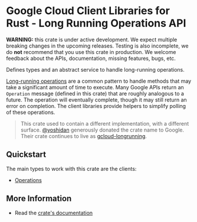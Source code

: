 # Google Cloud Client Libraries for Rust - Long Running Operations API

<!-- Code generated by sidekick. DO NOT EDIT. -->

**WARNING:** this crate is under active development. We expect multiple breaking
changes in the upcoming releases. Testing is also incomplete, we do **not**
recommend that you use this crate in production. We welcome feedback about the
APIs, documentation, missing features, bugs, etc.

Defines types and an abstract service to handle long-running operations.

[Long-running operations] are a common pattern to handle methods that may take a
significant amount of time to execute. Many Google APIs return an `Operation`
message (defined in this crate) that are roughly analogous to a future. The
operation will eventually complete, though it may still return an error on
completion. The client libraries provide helpers to simplify polling of these
operations.

> This crate used to contain a different implementation, with a different
> surface. [@yoshidan](https://github.com/yoshidan) generously donated the crate
> name to Google. Their crate continues to live as [gcloud-longrunning].

[Long-running operations]: https://google.aip.dev/151
[gcloud-longrunning]: https://crates.io/crates/gcloud-longrunning

## Quickstart

The main types to work with this crate are the clients:

* [Operations]

## More Information

* Read the [crate's documentation](https://docs.rs/google-cloud-longrunning/latest/google-cloud-longrunning)

[Operations]: https://docs.rs/google-cloud-longrunning/latest/google_cloud_longrunning/client/struct.Operations.html
